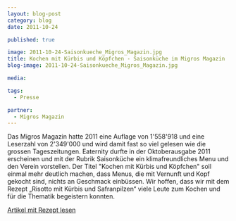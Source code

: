 ```yaml
---
layout: blog-post
category: blog
date: 2011-10-24

published: true

image: 2011-10-24-Saisonkueche_Migros_Magazin.jpg
title: Kochen mit Kürbis und Köpfchen - Saisonküche im Migros Magazin
blog-image: 2011-10-24-Saisonkueche_Migros_Magazin.jpg

media:

tags:
  - Presse

partner:
  - Migros Magazin
---
```


Das Migros Magazin hatte 2011 eine Auflage von 1'558'918 und eine Leserzahl von 2'349'000 und wird damit fast so viel gelesen wie die grossen Tageszeitungen. Eaternity durfte in der Oktoberausgabe 2011 erscheinen und mit der Rubrik Saisonküche ein klimafreundliches Menu und den Verein vorstellen. Der Titel "Kochen mit Kürbis und Köpfchen" soll einmal mehr deutlich machen, dass Menus, die mit Vernunft und Kopf gekocht sind, nichts an Geschmack einbüssen. Wir hoffen, dass wir mit dem Rezept „Risotto mit Kürbis und Safranpilzen“ viele Leute zum Kochen und für die Thematik begeistern konnten.

[Artikel mit Rezept lesen][1]

[1]: 2011_MM_43_saisonkueche.pdf
